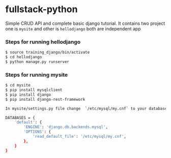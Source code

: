 # fullstack-python

Simple CRUD API and complete basic django tutorial. It contains two project one is `mysite` and other is `hellodjango` both are independent app

### Steps for running hellodjango 

```sh
$ source training_django/bin/activate
$ cd hellodjango
$ python manage.py runserver
```

### Steps for running mysite 

```sh
$ cd mysite
$ pip install mysqlclient
$ pip install django
$ pip install django-rest-framework

In mysite/settings.py file change  `/etc/mysql/my.cnf` to your database config file 

DATABASES = {
    'default': {
        'ENGINE': 'django.db.backends.mysql',
        'OPTIONS': {
            'read_default_file': '/etc/mysql/my.cnf',
        },
    }
}


```


